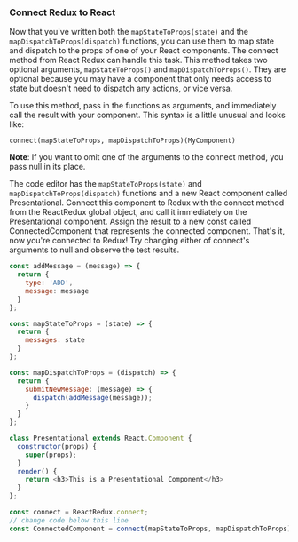 ### Connect Redux to React

Now that you've written both the `mapStateToProps(state)` and the `mapDispatchToProps(dispatch)` functions, you can use them to map state and dispatch to the props of one of your React components. The connect method from React Redux can handle this task. This method takes two optional arguments, `mapStateToProps()` and `mapDispatchToProps()`. They are optional because you may have a component that only needs access to state but doesn't need to dispatch any actions, or vice versa.

To use this method, pass in the functions as arguments, and immediately call the result with your component. This syntax is a little unusual and looks like:

`connect(mapStateToProps, mapDispatchToProps)(MyComponent)`

**Note**: If you want to omit one of the arguments to the connect method, you pass null in its place.


The code editor has the `mapStateToProps(state)` and `mapDispatchToProps(dispatch)` functions and a new React component called Presentational. Connect this component to Redux with the connect method from the ReactRedux global object, and call it immediately on the Presentational component. Assign the result to a new const called ConnectedComponent that represents the connected component. That's it, now you're connected to Redux! Try changing either of connect's arguments to null and observe the test results.

```js
const addMessage = (message) => {
  return {
    type: 'ADD',
    message: message
  }
};

const mapStateToProps = (state) => {
  return {
    messages: state
  }
};

const mapDispatchToProps = (dispatch) => {
  return {
    submitNewMessage: (message) => {
      dispatch(addMessage(message));
    }
  }
};

class Presentational extends React.Component {
  constructor(props) {
    super(props);
  }
  render() {
    return <h3>This is a Presentational Component</h3>
  }
};

const connect = ReactRedux.connect;
// change code below this line
const ConnectedComponent = connect(mapStateToProps, mapDispatchToProps)(Presentational);
```


